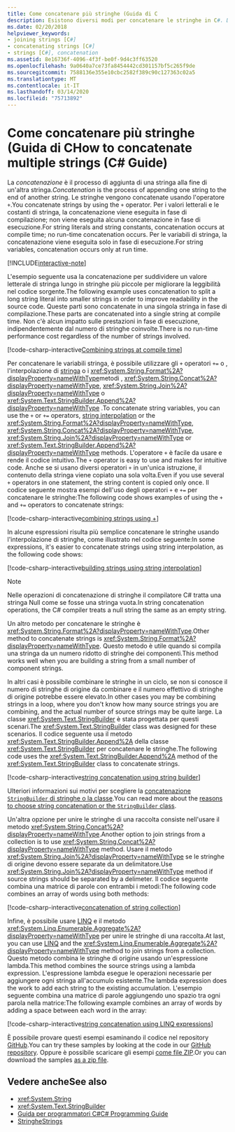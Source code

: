 ```yaml
---
title: Come concatenare più stringhe (Guida di C
description: Esistono diversi modi per concatenare le stringhe in C#. Di seguito sono descritte le opzioni e le motivazioni delle diverse scelte.
ms.date: 02/20/2018
helpviewer_keywords:
- joining strings [C#]
- concatenating strings [C#]
- strings [C#], concatenation
ms.assetid: 8e16736f-4096-4f3f-be0f-9d4c3ff63520
ms.openlocfilehash: 9a0640a7ce73fa8454442cd301157bf5c265f9de
ms.sourcegitcommit: 7588136e355e10cbc2582f389c90c127363c02a5
ms.translationtype: MT
ms.contentlocale: it-IT
ms.lasthandoff: 03/14/2020
ms.locfileid: "75713892"
---
```

# <a name="how-to-concatenate-multiple-strings-c-guide"></a><span data-ttu-id="1776d-104">Come concatenare più stringhe (Guida di C</span><span class="sxs-lookup"><span data-stu-id="1776d-104">How to concatenate multiple strings (C# Guide)</span></span>

<span data-ttu-id="1776d-105">La *concatenazione* è il processo di aggiunta di una stringa alla fine di un'altra stringa.</span><span class="sxs-lookup"><span data-stu-id="1776d-105">*Concatenation* is the process of appending one string to the end of another string.</span></span> <span data-ttu-id="1776d-106">Le stringhe vengono concatenate usando l'operatore `+`.</span><span class="sxs-lookup"><span data-stu-id="1776d-106">You concatenate strings by using the `+` operator.</span></span> <span data-ttu-id="1776d-107">Per i valori letterali e le costanti di stringa, la concatenazione viene eseguita in fase di compilazione; non viene eseguita alcuna concatenazione in fase di esecuzione.</span><span class="sxs-lookup"><span data-stu-id="1776d-107">For string literals and string constants, concatenation occurs at compile time; no run-time concatenation occurs.</span></span> <span data-ttu-id="1776d-108">Per le variabili di stringa, la concatenazione viene eseguita solo in fase di esecuzione.</span><span class="sxs-lookup"><span data-stu-id="1776d-108">For string variables, concatenation occurs only at run time.</span></span>

[!INCLUDE[interactive-note](~/includes/csharp-interactive-note.md)]

<span data-ttu-id="1776d-109">L'esempio seguente usa la concatenazione per suddividere un valore letterale di stringa lungo in stringhe più piccole per migliorare la leggibilità nel codice sorgente.</span><span class="sxs-lookup"><span data-stu-id="1776d-109">The following example uses concatenation to split a long string literal into smaller strings in order to improve readability in the source code.</span></span> <span data-ttu-id="1776d-110">Queste parti sono concatenate in una singola stringa in fase di compilazione.</span><span class="sxs-lookup"><span data-stu-id="1776d-110">These parts are concatenated into a single string at compile time.</span></span> <span data-ttu-id="1776d-111">Non c'è alcun impatto sulle prestazioni in fase di esecuzione, indipendentemente dal numero di stringhe coinvolte.</span><span class="sxs-lookup"><span data-stu-id="1776d-111">There is no run-time performance cost regardless of the number of strings involved.</span></span>  
  
 [!code-csharp-interactive[Combining strings at compile time](../../../samples/snippets/csharp/how-to/strings/Concatenate.cs#1)]  

<span data-ttu-id="1776d-112">Per concatenare le variabili stringa, è possibile utilizzare gli `+` operatori `+=` o , l'interpolazione di [stringa](../language-reference/tokens/interpolated.md) o i <xref:System.String.Format%2A?displayProperty=nameWithType>metodi , <xref:System.String.Concat%2A?displayProperty=nameWithType>, <xref:System.String.Join%2A?displayProperty=nameWithType> o <xref:System.Text.StringBuilder.Append%2A?displayProperty=nameWithType> .</span><span class="sxs-lookup"><span data-stu-id="1776d-112">To concatenate string variables, you can use the `+` or `+=` operators, [string interpolation](../language-reference/tokens/interpolated.md) or the <xref:System.String.Format%2A?displayProperty=nameWithType>, <xref:System.String.Concat%2A?displayProperty=nameWithType>, <xref:System.String.Join%2A?displayProperty=nameWithType> or <xref:System.Text.StringBuilder.Append%2A?displayProperty=nameWithType> methods.</span></span> <span data-ttu-id="1776d-113">L'operatore `+` è facile da usare e rende il codice intuitivo.</span><span class="sxs-lookup"><span data-stu-id="1776d-113">The `+` operator is easy to use and makes for intuitive code.</span></span> <span data-ttu-id="1776d-114">Anche se si usano diversi operatori `+` in un'unica istruzione, il contenuto della stringa viene copiato una sola volta.</span><span class="sxs-lookup"><span data-stu-id="1776d-114">Even if you use several `+` operators in one statement, the string content is copied only once.</span></span> <span data-ttu-id="1776d-115">Il codice seguente mostra esempi dell'uso degli operatori `+` e `+=` per concatenare le stringhe:</span><span class="sxs-lookup"><span data-stu-id="1776d-115">The following code shows examples of using the `+` and `+=` operators to concatenate strings:</span></span>

[!code-csharp-interactive[combining strings using +](../../../samples/snippets/csharp/how-to/strings/Concatenate.cs#2)]  

<span data-ttu-id="1776d-116">In alcune espressioni risulta più semplice concatenare le stringhe usando l'interpolazione di stringhe, come illustrato nel codice seguente:</span><span class="sxs-lookup"><span data-stu-id="1776d-116">In some expressions, it's easier to concatenate strings using string interpolation, as the following code shows:</span></span>
  
[!code-csharp-interactive[building strings using string interpolation](../../../samples/snippets/csharp/how-to/strings/Concatenate.cs#3)]  
  
> [!NOTE]
> <span data-ttu-id="1776d-117">Nelle operazioni di concatenazione di stringhe il compilatore C# tratta una stringa Null come se fosse una stringa vuota.</span><span class="sxs-lookup"><span data-stu-id="1776d-117">In string concatenation operations, the C# compiler treats a null string the same as an empty string.</span></span>

<span data-ttu-id="1776d-118">Un altro metodo per concatenare le stringhe è <xref:System.String.Format%2A?displayProperty=nameWithType>.</span><span class="sxs-lookup"><span data-stu-id="1776d-118">Other method to concatenate strings is <xref:System.String.Format%2A?displayProperty=nameWithType>.</span></span> <span data-ttu-id="1776d-119">Questo metodo è utile quando si compila una stringa da un numero ridotto di stringhe dei componenti.</span><span class="sxs-lookup"><span data-stu-id="1776d-119">This method works well when you are building a string from a small number of component strings.</span></span>

<span data-ttu-id="1776d-120">In altri casi è possibile combinare le stringhe in un ciclo, se non si conosce il numero di stringhe di origine da combinare e il numero effettivo di stringhe di origine potrebbe essere elevato.</span><span class="sxs-lookup"><span data-stu-id="1776d-120">In other cases you may be combining strings in a loop, where you don't know how many source strings you are combining, and the actual number of source strings may be quite large.</span></span> <span data-ttu-id="1776d-121">La classe <xref:System.Text.StringBuilder> è stata progettata per questi scenari.</span><span class="sxs-lookup"><span data-stu-id="1776d-121">The <xref:System.Text.StringBuilder> class was designed for these scenarios.</span></span> <span data-ttu-id="1776d-122">Il codice seguente usa il metodo <xref:System.Text.StringBuilder.Append%2A> della classe <xref:System.Text.StringBuilder> per concatenare le stringhe.</span><span class="sxs-lookup"><span data-stu-id="1776d-122">The following code uses the <xref:System.Text.StringBuilder.Append%2A> method of the <xref:System.Text.StringBuilder> class to concatenate strings.</span></span>  
  
[!code-csharp-interactive[string concatenation using string builder](../../../samples/snippets/csharp/how-to/strings/Concatenate.cs#4)]  

<span data-ttu-id="1776d-123">Ulteriori informazioni sui motivi per scegliere la [concatenazione `StringBuilder` di stringhe o la classe](xref:System.Text.StringBuilder#StringAndSB).</span><span class="sxs-lookup"><span data-stu-id="1776d-123">You can read more about the [reasons to choose string concatenation or the `StringBuilder` class](xref:System.Text.StringBuilder#StringAndSB).</span></span>

<span data-ttu-id="1776d-124">Un'altra opzione per unire le stringhe di una raccolta consiste nell'usare il metodo <xref:System.String.Concat%2A?displayProperty=nameWithType>.</span><span class="sxs-lookup"><span data-stu-id="1776d-124">Another option to join strings from a collection is to use <xref:System.String.Concat%2A?displayProperty=nameWithType> method.</span></span> <span data-ttu-id="1776d-125">Usare il metodo <xref:System.String.Join%2A?displayProperty=nameWithType> se le stringhe di origine devono essere separate da un delimitatore.</span><span class="sxs-lookup"><span data-stu-id="1776d-125">Use <xref:System.String.Join%2A?displayProperty=nameWithType> method if source strings should be separated by a delimeter.</span></span> <span data-ttu-id="1776d-126">Il codice seguente combina una matrice di parole con entrambi i metodi:</span><span class="sxs-lookup"><span data-stu-id="1776d-126">The following code combines an array of words using both methods:</span></span>

[!code-csharp-interactive[concatenation of string collection](../../../samples/snippets/csharp/how-to/strings/Concatenate.cs#5)]

<span data-ttu-id="1776d-127">Infine, è possibile usare [LINQ](../programming-guide/concepts/linq/index.md) e il metodo <xref:System.Linq.Enumerable.Aggregate%2A?displayProperty=nameWithType> per unire le stringhe di una raccolta.</span><span class="sxs-lookup"><span data-stu-id="1776d-127">At last, you can use [LINQ](../programming-guide/concepts/linq/index.md) and the <xref:System.Linq.Enumerable.Aggregate%2A?displayProperty=nameWithType> method to join strings from a collection.</span></span> <span data-ttu-id="1776d-128">Questo metodo combina le stringhe di origine usando un'espressione lambda.</span><span class="sxs-lookup"><span data-stu-id="1776d-128">This method combines the source strings using a lambda expression.</span></span> <span data-ttu-id="1776d-129">L'espressione lambda esegue le operazioni necessarie per aggiungere ogni stringa all'accumulo esistente.</span><span class="sxs-lookup"><span data-stu-id="1776d-129">The lambda expression does the work to add each string to the existing accumulation.</span></span> <span data-ttu-id="1776d-130">L'esempio seguente combina una matrice di parole aggiungendo uno spazio tra ogni parola nella matrice:</span><span class="sxs-lookup"><span data-stu-id="1776d-130">The following example combines an array of words by adding a space between each word in the array:</span></span>

[!code-csharp-interactive[string concatenation using LINQ expressions](../../../samples/snippets/csharp/how-to/strings/Concatenate.cs#6)]  

<span data-ttu-id="1776d-131">È possibile provare questi esempi esaminando il codice nel repository [GitHub](https://github.com/dotnet/samples/tree/master/snippets/csharp/how-to/strings).</span><span class="sxs-lookup"><span data-stu-id="1776d-131">You can try these samples by looking at the code in our [GitHub repository](https://github.com/dotnet/samples/tree/master/snippets/csharp/how-to/strings).</span></span> <span data-ttu-id="1776d-132">Oppure è possibile scaricare gli esempi [come file ZIP](https://github.com/dotnet/samples/raw/master/snippets/csharp/how-to/strings.zip).</span><span class="sxs-lookup"><span data-stu-id="1776d-132">Or you can download the samples [as a zip file](https://github.com/dotnet/samples/raw/master/snippets/csharp/how-to/strings.zip).</span></span>

## <a name="see-also"></a><span data-ttu-id="1776d-133">Vedere anche</span><span class="sxs-lookup"><span data-stu-id="1776d-133">See also</span></span>

- <xref:System.String>
- <xref:System.Text.StringBuilder>
- [<span data-ttu-id="1776d-134">Guida per programmatori C#</span><span class="sxs-lookup"><span data-stu-id="1776d-134">C# Programming Guide</span></span>](../programming-guide/index.md)
- [<span data-ttu-id="1776d-135">Stringhe</span><span class="sxs-lookup"><span data-stu-id="1776d-135">Strings</span></span>](../programming-guide/strings/index.md)
